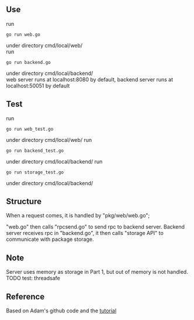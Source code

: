 ## Use
run
~~~~
go run web.go
~~~~
under directory cmd/local/web/  
run
~~~~
go run backend.go
~~~~
under directory cmd/local/backend/  
web server runs at localhost:8080 by default, backend server runs at localhost:50051 by default
## Test
run
~~~~
go run web_test.go
~~~~
under directory cmd/local/web/
run
~~~~
go run backend_test.go
~~~~
under directory cmd/local/backend/
run
~~~~
go run storage_test.go
~~~~
under directory cmd/local/backend/


## Structure
  When a request comes, it is handled by "pkg/web/web.go";
  
  "web.go" then calls "rpcsend.go" to send rpc to backend server. Backend server receives rpc in "backend.go", it then calls "storage API" to communicate with package storage. 
      
## Note
Server uses memory as storage in Part 1, but out of memory is not handled.  
TODO test: threadsafe

## Reference
  Based on Adam's github code and the [tutorial](astaxie.gitbooks.io/build-web-application-with-golang) 
